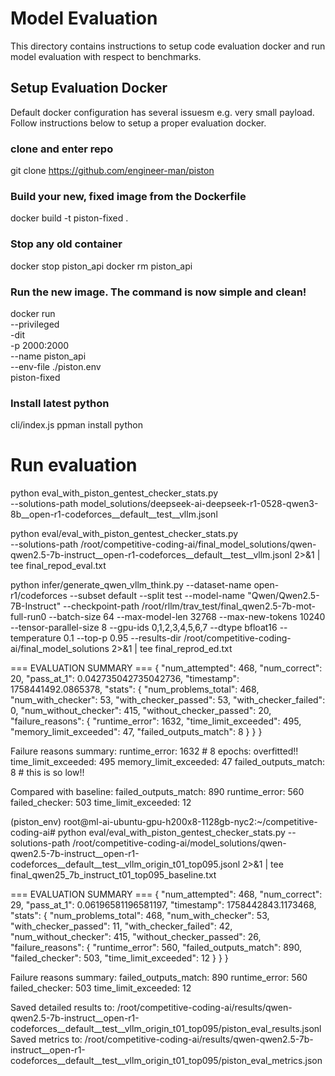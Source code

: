 # Model Evaluation

This directory contains instructions to setup code evaluation docker and run model evaluation with respect to benchmarks. 

## Setup Evaluation Docker
Default docker configuration has several issuesm e.g. very small payload. Follow instructions below to setup a proper evaluation docker.  

### clone and enter repo
git clone https://github.com/engineer-man/piston

### Build your new, fixed image from the Dockerfile
docker build -t piston-fixed .

### Stop any old container
docker stop piston_api
docker rm piston_api

### Run the new image. The command is now simple and clean!
docker run \
    --privileged \
    -dit \
    -p 2000:2000 \
    --name piston_api \
    --env-file ./piston.env \
    piston-fixed

### Install latest python
cli/index.js ppman install python

# Run evaluation

python  eval_with_piston_gentest_checker_stats.py \
  --solutions-path model_solutions/deepseek-ai-deepseek-r1-0528-qwen3-8b__open-r1-codeforces__default__test__vllm.jsonl

python  eval/eval_with_piston_gentest_checker_stats.py \
--solutions-path /root/competitive-coding-ai/final_model_solutions/qwen-qwen2.5-7b-instruct__open-r1-codeforces__default__test__vllm.jsonl 2>&1 | tee final_repod_eval.txt

  python infer/generate_qwen_vllm_think.py   --dataset-name open-r1/codeforces --subset default --split test   --model-name "Qwen/Qwen2.5-7B-Instruct"   --checkpoint-path /root/rllm/trav_test/final_qwen2.5-7b-mot-full-run0   --batch-size 64   --max-model-len 32768 --max-new-tokens 10240   --tensor-parallel-size 8 --gpu-ids 0,1,2,3,4,5,6,7   --dtype bfloat16   --temperature 0.1 --top-p 0.95   --results-dir /root/competitive-coding-ai/final_model_solutions 2>&1 | tee final_reprod_ed.txt  

=== EVALUATION SUMMARY === 
{
  "num_attempted": 468,
  "num_correct": 20,
  "pass_at_1": 0.042735042735042736,
  "timestamp": 1758441492.0865378,
  "stats": {
    "num_problems_total": 468,
    "num_with_checker": 53,
    "with_checker_passed": 53,
    "with_checker_failed": 0,
    "num_without_checker": 415,
    "without_checker_passed": 20,
    "failure_reasons": {
      "runtime_error": 1632,
      "time_limit_exceeded": 495,
      "memory_limit_exceeded": 47,
      "failed_outputs_match": 8
    }
  }
}

Failure reasons summary:
  runtime_error: 1632   # 8 epochs: overfitted!!
  time_limit_exceeded: 495
  memory_limit_exceeded: 47
  failed_outputs_match: 8 # this is so low!!

Compared with baseline:
  failed_outputs_match: 890
  runtime_error: 560
  failed_checker: 503
  time_limit_exceeded: 12

(piston_env) root@ml-ai-ubuntu-gpu-h200x8-1128gb-nyc2:~/competitive-coding-ai# python  eval/eval_with_piston_gentest_checker_stats.py --solutions-path /root/competitive-coding-ai/model_solutions/qwen-qwen2.5-7b-instruct__open-r1-codeforces__default__test__vllm_origin_t01_top095.jsonl 2>&1 | tee final_qwen25_7b_instruct_t01_top095_baseline.txt

=== EVALUATION SUMMARY ===
{
  "num_attempted": 468,
  "num_correct": 29,
  "pass_at_1": 0.06196581196581197,
  "timestamp": 1758442843.1173468,
  "stats": {
    "num_problems_total": 468,
    "num_with_checker": 53,
    "with_checker_passed": 11,
    "with_checker_failed": 42,
    "num_without_checker": 415,
    "without_checker_passed": 26,
    "failure_reasons": {
      "runtime_error": 560,
      "failed_outputs_match": 890,
      "failed_checker": 503,
      "time_limit_exceeded": 12
    }
  }
}

Failure reasons summary:
  failed_outputs_match: 890
  runtime_error: 560
  failed_checker: 503
  time_limit_exceeded: 12

Saved detailed results to: /root/competitive-coding-ai/results/qwen-qwen2.5-7b-instruct__open-r1-codeforces__default__test__vllm_origin_t01_top095/piston_eval_results.jsonl
Saved metrics to: /root/competitive-coding-ai/results/qwen-qwen2.5-7b-instruct__open-r1-codeforces__default__test__vllm_origin_t01_top095/piston_eval_metrics.json
